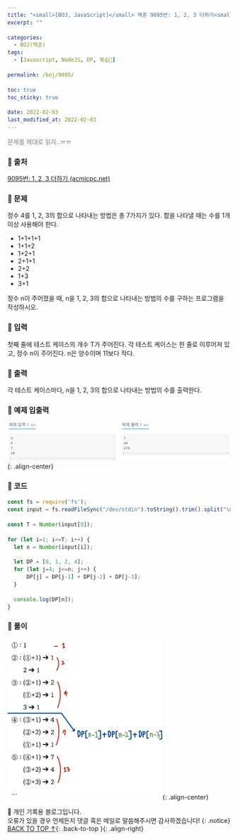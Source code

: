 ```yaml
---
title: "<small>[BOJ, JavaScript]</small> 백준 9095번: 1, 2, 3 더하기<small> 🖤</small>"
excerpt: ""

categories:
  - BOJ(백준)
tags:
  - [Javascript, NodeJS, DP, 복습🖤]

permalink: /boj/9095/

toc: true
toc_sticky: true
 
date: 2022-02-03
last_modified_at: 2022-02-03
---
```

<font color="grey">문제를 제대로 읽자..ㅠㅠ</font>

### 📌 출처

  [9095번: 1, 2, 3 더하기 (acmicpc.net)](https://www.acmicpc.net/problem/9095)

### 📌 문제

  정수 4를 1, 2, 3의 합으로 나타내는 방법은 총 7가지가 있다. 합을 나타낼 때는 수를 1개 이상 사용해야 한다.  
  - 1+1+1+1
  - 1+1+2
  - 1+2+1
  - 2+1+1
  - 2+2
  - 1+3
  - 3+1

  정수 n이 주어졌을 때, n을 1, 2, 3의 합으로 나타내는 방법의 수를 구하는 프로그램을 작성하시오.

### 📌 입력 

  첫째 줄에 테스트 케이스의 개수 T가 주어진다. 각 테스트 케이스는 한 줄로 이루어져 있고, 정수 n이 주어진다. n은 양수이며 11보다 작다.

### 📌 출력

  각 테스트 케이스마다, n을 1, 2, 3의 합으로 나타내는 방법의 수를 출력한다.

### 📌 예제 입출력

  <img src="/assets/images/posts_img/boj/9095_1.png">{: .align-center}

### 📌 코드

  ```jsx
  const fs = require('fs');
  const input = fs.readFileSync("/dev/stdin").toString().trim().split("\n");

  const T = Number(input[0]);

  for (let i=1; i<=T; i++) {
    let n = Number(input[i]);

    let DP = [0, 1, 2, 4];
    for (let j=4; j<=n; j++) {
        DP[j] = DP[j-1] + DP[j-2] + DP[j-3];
    }

    console.log(DP[n]);
  }
  ```
  
### 📌 풀이

  <img src="/assets/images/posts_img/boj/9095_2.png" width="350">{: .align-center}

📓 개인 기록용 블로그입니다.  
오류가 있을 경우 언제든지 댓글 혹은 메일로 말씀해주시면 감사하겠습니다!
{: .notice}
[BACK TO TOP ↑](#){: .back-to-top }{: .align-right}